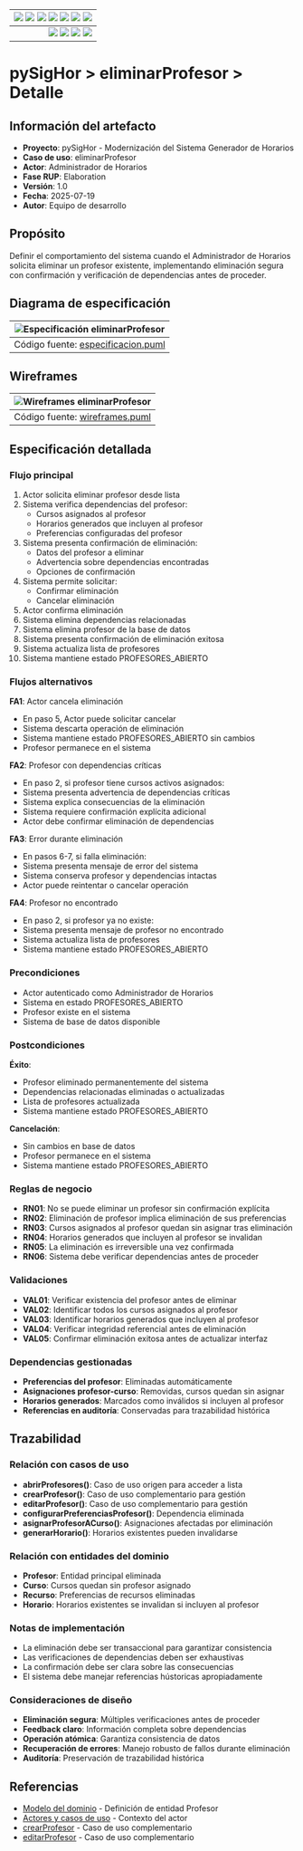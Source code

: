 <div align=right>
 
|[![](https://img.shields.io/badge/-Inicio-FFF?style=flat&logo=Emlakjet&logoColor=black)](../../../../README.md) [![](https://img.shields.io/badge/-RUP-FFF?style=flat&logo=Elsevier&logoColor=black)](../../../README.md) [![](https://img.shields.io/badge/-Modelo_del_dominio-FFF?style=flat&logo=freedesktop.org&logoColor=black)](../../00-modelo-del-dominio/modelo-dominio.md) [![](https://img.shields.io/badge/-Actores_&_Casos_de_Uso-FFF?style=flat&logo=crewunited&logoColor=black)](../../01-actores-casos-uso/actores-casos-uso.md) [![](https://img.shields.io/badge/-Diagrama_de_contexto-FFF?style=flat&logo=diagramsdotnet&logoColor=black)](../../01-actores-casos-uso/diagrama-contexto-administrador.md) [![](https://img.shields.io/badge/-Detalle_&_Prototipo-FFF?style=flat&logo=typeorm&logoColor=black)](../README.md) [![](https://img.shields.io/badge/-Análisis-FFF?style=flat&logo=multisim&logoColor=black)](../../../01-analisis/casos-uso/README.md)
|-:
|[![](https://img.shields.io/badge/-Estado-FFF?style=flat&logo=greensock&logoColor=black)](../../../README.md) [![](https://img.shields.io/badge/-Propuesta_de_dashboard-FFF?style=flat&logo=composer&logoColor=black)](https://raw.githubusercontent.com/mmasias/pySigHor/main/images/RUP/99-seguimiento/diagrama-contexto-administrador.svg) [![](https://img.shields.io/badge/-Reflexiones-FFF?style=flat&logo=hootsuite&logoColor=black)](../../../../extraDocs/README.md) [![](https://img.shields.io/badge/-Log_de_conversación-FFF?style=flat&logo=gnometerminal&logoColor=black)](../../../../conversation-log.md)

</div>

# pySigHor > eliminarProfesor > Detalle

## Información del artefacto

- **Proyecto**: pySigHor - Modernización del Sistema Generador de Horarios
- **Caso de uso**: eliminarProfesor
- **Actor**: Administrador de Horarios  
- **Fase RUP**: Elaboration
- **Versión**: 1.0
- **Fecha**: 2025-07-19
- **Autor**: Equipo de desarrollo

## Propósito

Definir el comportamiento del sistema cuando el Administrador de Horarios solicita eliminar un profesor existente, implementando eliminación segura con confirmación y verificación de dependencias antes de proceder.

## Diagrama de especificación

<div align=center>

|![Especificación eliminarProfesor](/images/RUP/00-casos-uso/02-detalle/eliminarProfesor/eliminarProfesor-especificacion.svg)
|:-:
|Código fuente: [especificacion.puml](./especificacion.puml)

</div>

## Wireframes

<div align=center>

|![Wireframes eliminarProfesor](/images/RUP/00-casos-uso/02-detalle/eliminarProfesor/eliminarProfesor-wireframes.svg)
|:-:
|Código fuente: [wireframes.puml](./wireframes.puml)

</div>

## Especificación detallada

### Flujo principal

1. Actor solicita eliminar profesor desde lista
2. Sistema verifica dependencias del profesor:
   - Cursos asignados al profesor
   - Horarios generados que incluyen al profesor
   - Preferencias configuradas del profesor
3. Sistema presenta confirmación de eliminación:
   - Datos del profesor a eliminar
   - Advertencia sobre dependencias encontradas
   - Opciones de confirmación
4. Sistema permite solicitar:
   - Confirmar eliminación
   - Cancelar eliminación
5. Actor confirma eliminación
6. Sistema elimina dependencias relacionadas
7. Sistema elimina profesor de la base de datos
8. Sistema presenta confirmación de eliminación exitosa
9. Sistema actualiza lista de profesores
10. Sistema mantiene estado PROFESORES_ABIERTO

### Flujos alternativos

**FA1**: Actor cancela eliminación
- En paso 5, Actor puede solicitar cancelar
- Sistema descarta operación de eliminación
- Sistema mantiene estado PROFESORES_ABIERTO sin cambios
- Profesor permanece en el sistema

**FA2**: Profesor con dependencias críticas
- En paso 2, si profesor tiene cursos activos asignados:
- Sistema presenta advertencia de dependencias críticas
- Sistema explica consecuencias de la eliminación
- Sistema requiere confirmación explícita adicional
- Actor debe confirmar eliminación de dependencias

**FA3**: Error durante eliminación
- En pasos 6-7, si falla eliminación:
- Sistema presenta mensaje de error del sistema
- Sistema conserva profesor y dependencias intactas
- Actor puede reintentar o cancelar operación

**FA4**: Profesor no encontrado
- En paso 2, si profesor ya no existe:
- Sistema presenta mensaje de profesor no encontrado
- Sistema actualiza lista de profesores
- Sistema mantiene estado PROFESORES_ABIERTO

### Precondiciones

- Actor autenticado como Administrador de Horarios
- Sistema en estado PROFESORES_ABIERTO
- Profesor existe en el sistema
- Sistema de base de datos disponible

### Postcondiciones

**Éxito**:
- Profesor eliminado permanentemente del sistema
- Dependencias relacionadas eliminadas o actualizadas
- Lista de profesores actualizada
- Sistema mantiene estado PROFESORES_ABIERTO

**Cancelación**:
- Sin cambios en base de datos
- Profesor permanece en el sistema
- Sistema mantiene estado PROFESORES_ABIERTO

### Reglas de negocio

- **RN01**: No se puede eliminar un profesor sin confirmación explícita
- **RN02**: Eliminación de profesor implica eliminación de sus preferencias
- **RN03**: Cursos asignados al profesor quedan sin asignar tras eliminación
- **RN04**: Horarios generados que incluyen al profesor se invalidan
- **RN05**: La eliminación es irreversible una vez confirmada
- **RN06**: Sistema debe verificar dependencias antes de proceder

### Validaciones

- **VAL01**: Verificar existencia del profesor antes de eliminar
- **VAL02**: Identificar todos los cursos asignados al profesor
- **VAL03**: Identificar horarios generados que incluyen al profesor
- **VAL04**: Verificar integridad referencial antes de eliminación
- **VAL05**: Confirmar eliminación exitosa antes de actualizar interfaz

### Dependencias gestionadas

- **Preferencias del profesor**: Eliminadas automáticamente
- **Asignaciones profesor-curso**: Removidas, cursos quedan sin asignar
- **Horarios generados**: Marcados como inválidos si incluyen al profesor
- **Referencias en auditoría**: Conservadas para trazabilidad histórica

## Trazabilidad

### Relación con casos de uso

- **abrirProfesores()**: Caso de uso origen para acceder a lista
- **crearProfesor()**: Caso de uso complementario para gestión
- **editarProfesor()**: Caso de uso complementario para gestión
- **configurarPreferenciasProfesor()**: Dependencia eliminada
- **asignarProfesorACurso()**: Asignaciones afectadas por eliminación
- **generarHorario()**: Horarios existentes pueden invalidarse

### Relación con entidades del dominio

- **Profesor**: Entidad principal eliminada
- **Curso**: Cursos quedan sin profesor asignado
- **Recurso**: Preferencias de recursos eliminadas
- **Horario**: Horarios existentes se invalidan si incluyen al profesor

### Notas de implementación

- La eliminación debe ser transaccional para garantizar consistencia
- Las verificaciones de dependencias deben ser exhaustivas
- La confirmación debe ser clara sobre las consecuencias
- El sistema debe manejar referencias hústoricas apropiadamente

### Consideraciones de diseño

- **Eliminación segura**: Múltiples verificaciones antes de proceder
- **Feedback claro**: Información completa sobre dependencias
- **Operación atómica**: Garantiza consistencia de datos
- **Recuperación de errores**: Manejo robusto de fallos durante eliminación
- **Auditoría**: Preservación de trazabilidad histórica

## Referencias

- [Modelo del dominio](../../00-modelo-del-dominio/modelo-dominio.md) - Definición de entidad Profesor
- [Actores y casos de uso](../../01-actores-casos-uso/actores-casos-uso.md) - Contexto del actor
- [crearProfesor](../crearProfesor/README.md) - Caso de uso complementario
- [editarProfesor](../editarProfesor/README.md) - Caso de uso complementario

